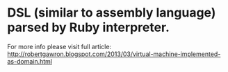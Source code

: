 # DSL (similar to assembly language) parsed by Ruby interpreter.

For more info please visit full article:
http://robertgawron.blogspot.com/2013/03/virtual-machine-implemented-as-domain.html
